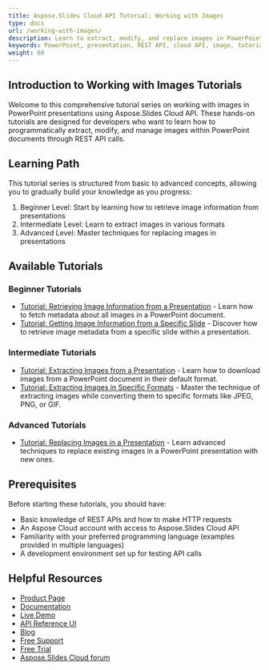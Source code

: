 ```yaml
---
title: Aspose.Slides Cloud API Tutorial: Working with Images
type: docs
url: /working-with-images/
description: Learn to extract, modify, and replace images in PowerPoint presentations using Aspose.Slides Cloud API with step-by-step REST API tutorials.
keywords: PowerPoint, presentation, REST API, cloud API, image, tutorial
weight: 60
---
```


## Introduction to Working with Images Tutorials

Welcome to this comprehensive tutorial series on working with images in PowerPoint presentations using Aspose.Slides Cloud API. These hands-on tutorials are designed for developers who want to learn how to programmatically extract, modify, and manage images within PowerPoint documents through REST API calls.

## Learning Path

This tutorial series is structured from basic to advanced concepts, allowing you to gradually build your knowledge as you progress:

1. Beginner Level: Start by learning how to retrieve image information from presentations
2. Intermediate Level: Learn to extract images in various formats
3. Advanced Level: Master techniques for replacing images in presentations

## Available Tutorials

### Beginner Tutorials

- [Tutorial: Retrieving Image Information from a Presentation](/working-with-images/get-presentation-images/) - Learn how to fetch metadata about all images in a PowerPoint document.
- [Tutorial: Getting Image Information from a Specific Slide](/working-with-images/get-slide-images/) - Discover how to retrieve image metadata from a specific slide within a presentation.

### Intermediate Tutorials

- [Tutorial: Extracting Images from a Presentation](/working-with-images/extract-images/) - Learn how to download images from a PowerPoint document in their default format.
- [Tutorial: Extracting Images in Specific Formats](/working-with-images/extract-images-format/) - Master the technique of extracting images while converting them to specific formats like JPEG, PNG, or GIF.

### Advanced Tutorials

- [Tutorial: Replacing Images in a Presentation](/working-with-images/replace-image/) - Learn advanced techniques to replace existing images in a PowerPoint presentation with new ones.

## Prerequisites

Before starting these tutorials, you should have:

- Basic knowledge of REST APIs and how to make HTTP requests
- An Aspose Cloud account with access to Aspose.Slides Cloud API
- Familiarity with your preferred programming language (examples provided in multiple languages)
- A development environment set up for testing API calls

## Helpful Resources

- [Product Page](https://products.aspose.cloud/slides/)
- [Documentation](https://docs.aspose.cloud/slides/)
- [Live Demo](https://products.aspose.app/slides/family)
- [API Reference UI](https://reference.aspose.cloud/slides/)
- [Blog](https://blog.aspose.cloud/category/slides/)
- [Free Support](https://forum.aspose.cloud/c/slides/15)
- [Free Trial](https://dashboard.aspose.cloud/#/apps)
- [Aspose.Slides Cloud forum](https://forum.aspose.cloud/c/slides/15)
